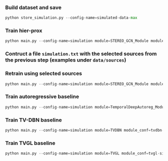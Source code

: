 ### Build dataset and save
```python
python store_simulation.py --config-name=simulated-data-max
```

### Train hier-prox
```python
python main.py --config-name=simulation module=STEREO_GCN_Module module_conf=stereo-hier-prox-simulation seed=1
```

### Contruct a file `simulation.txt` with the selected sources from the previous step (examples under `data/sources`)

### Retrain using selected sources
```python
python main.py --config-name=simulation module=STEREO_GCN_Module module_conf=stereo-full-simulation sources_ckpt=data/sources/simulation.txt seed=1
```

### Train autoregressive baseline
```python
python main.py --config-name=simulation module=TemporalDeepAutoreg_Module module_conf=autoreg-simulation seed=1
```

### Train TV-DBN baseline
```python
python main.py --config-name=simulation module=TVDBN module_conf=tvdbn-simulation seed=1
```

### Train TVGL baseline
```python
python main.py --config-name=simulation module=TVGL module_conf=tvgl-simulation
```